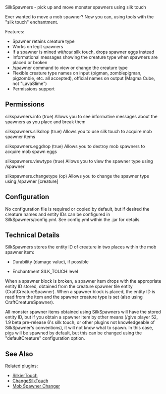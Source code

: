 SilkSpawners - pick up and move monster spawners using silk touch

Ever wanted to move a mob spawner? Now you can, using tools with the
"silk touch" enchantment. 

Features:
* Spawner retains creature type
* Works on legit spawners
* If a spawner is mined _without_ silk touch, drops spawner eggs instead
* Informational messages showing the creature type when spawners are placed or broken
* /spawner command to view or change the creature type
* Flexible creature type names on input (pigman, zombiepigman, pigzombie, etc. all accepted), official names on output (Magma Cube, not "LavaSlime")
* Permissions support

## Permissions
silkspawners.info (true)
Allows you to see informative messages about the spawners as you place and break them

silkspawners.silkdrop (true)
Allows you to use silk touch to acquire mob spawner items

silkspawners.eggdrop (true)
Allows you to destroy mob spawners to acquire mob spawn eggs

silkspawners.viewtype (true)
Allows you to view the spawner type using /spawner

silkspawners.changetype (op)
Allows you to change the spawner type using /spawner [creature]

## Configuration
No configuration file is required or copied by default, but if desired the creature names and entity IDs
can be configured in SilkSpawners/config.yml. See config.yml within the .jar for
details. 

## Technical Details
SilkSpawners stores the entity ID of creature in two places within the mob spawner item:

* Durability (damage value), if possible

* Enchantment SILK\_TOUCH level

When a spawner block is broken, a spawner item drops with the appropriate entity ID stored,
obtained from the creature spawner tile entity (CraftCreatureSpawner). 
When a spawner block is placed, the entity ID is read from the item and the spawner creature
type is set (also using CraftCreatureSpawner). 

All monster spawner items obtained using SilkSpawners will have the stored entity ID, but 
if you obtain a spawner item by other means (/give player 52, 
1.9 beta pre-release 6's silk touch, or other plugins not
knowledgeable of SilkSpawner's conventions), it will not know what to spawn. In this case,
pigs will be spawned by default, but this can be changed using the "defaultCreature"
configuration option.

## See Also
Related plugins:

* [SilkierTouch](http://dev.bukkit.org/server-mods/silkiertouch/)
* [ChangeSilkTouch](http://dev.bukkit.org/server-mods/changesilktouch/)
* [Mob Spawner Changer](http://forums.bukkit.org/threads/misc-mech-mob-spawner-changer-v0-3-change-what-a-mob-spawner-spawns-1337.26038/)


